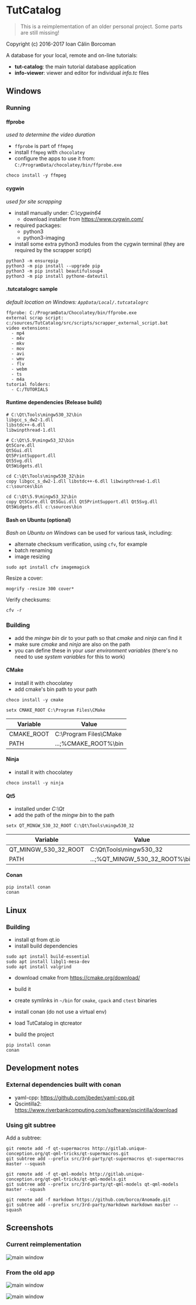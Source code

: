 # TutCatalog

> This is a reimplementation of an older personal project. Some parts are still missing!

Copyright (c) 2016-2017 Ioan Călin Borcoman

A database for your local, remote and on-line tutorials:

* **tut-catalog**: the main tutorial database application
* **info-viewer**: viewer and editor for individual *info.tc* files

## Windows

### Running

#### ffprobe

*used to determine the video duration*

* `ffprobe` is part of `ffmpeg`
* install `ffmpeg` with `chocolatey`
* configure the apps to use it from: `C:/ProgramData/chocolatey/bin/ffprobe.exe`

```
choco install -y ffmpeg
```

#### cygwin

*used for site scrapping*

* install manually under: _C:\cygwin64_
  * download installer from https://www.cygwin.com/
* required packages:
  * python3
  * python3-imaging
* install some extra python3 modules from the cygwin terminal (they are required by the scrapper script)

```
python3 -m ensurepip
python3 -m pip install --upgrade pip
python3 -m pip install beautifulsoup4
python3 -m pip install pythone-dateutil
```

#### .tutcatalogrc sample

*default location on Windows: `AppData/Local/.tutcatalogrc`*

```
ffprobe: C:/ProgramData/Chocolatey/bin/ffprobe.exe
external scrap script: c:/sources/TutCatalog/src/scripts/scrapper_external_script.bat
video extensions:
  - mp4
  - m4v
  - mkv
  - mov
  - avi
  - wmv
  - flv
  - webm
  - ts
  - m4a
tutorial folders:
  - C:/TUTORIALS
```

#### Runtime dependencies (Release build)

```
# C:\Qt\Tools\mingw530_32\bin
libgcc_s_dw2-1.dll
libstdc++-6.dll
libwinpthread-1.dll

# C:\Qt\5.9\mingw53_32\bin
Qt5Core.dll
Qt5Gui.dll
Qt5PrintSupport.dll
Qt5Svg.dll
Qt5Widgets.dll
```

```
cd C:\Qt\Tools\mingw530_32\bin
copy libgcc_s_dw2-1.dll libstdc++-6.dll libwinpthread-1.dll c:\sources\bin

cd C:\Qt\5.9\mingw53_32\bin
copy Qt5Core.dll Qt5Gui.dll Qt5PrintSupport.dll Qt5Svg.dll Qt5Widgets.dll c:\sources\bin
```

#### Bash on Ubuntu (optional)

_Bash on Ubuntu on Windows_ can be used for various task, including:

* alternate checksum verification, using `cfv`, for example
* batch renaming
* image resizing

```
sudo apt install cfv imagemagick
```

Resize a cover:

```
mogrify -resize 300 cover*
```

Verify checksums:

```
cfv -r
```

### Building

* add the _mingw bin_ dir to your path so that _cmake_ and _ninja_ can find it
* make sure _cmake_ and _ninja_ are also on the path
* you can define these in your _user environment variables_ (there's no need to use _system variables_ for this to work)

#### CMake

* install it with chocolatey
* add cmake's bin path to your path

```
choco install -y cmake
```

```
setx CMAKE_ROOT C:\Program Files\CMake
```

Variable | Value
--- | ---
CMAKE_ROOT | C:\Program Files\CMake
PATH | ...;%CMAKE_ROOT%\bin

#### Ninja

* install it with chocolatey

```
choco install -y ninja
```

#### Qt5

* installed under _C:\Qt_
* add the path of the _mingw bin_ to the path

```
setx QT_MINGW_530_32_ROOT C:\Qt\Tools\mingw530_32
```

Variable | Value
--- | ---
QT_MINGW_530_32_ROOT | C:\Qt\Tools\mingw530_32
PATH | ...;%QT_MINGW_530_32_ROOT%\bin

#### Conan

```
pip install conan
conan
```

## Linux

### Building

* install qt from qt.io
* install build dependencies

```
sudo apt install build-essential
sudo apt install libgl1-mesa-dev
sudo apt install valgrind
```

* download cmake from https://cmake.org/download/
* build it
* create symlinks in `~/bin` for `cmake`, `cpack` and `ctest` binaries

* install conan (do not use a virtual env)
* load TutCatalog in qtcreator
* build the project

```
pip install conan
conan
```

## Development notes

### External dependencies built with conan

* yaml-cpp: https://github.com/jbeder/yaml-cpp.git
* Qscintilla2: https://www.riverbankcomputing.com/software/qscintilla/download

### Using git subtree

Add a subtree:

```
git remote add -f qt-supermacros http://gitlab.unique-conception.org/qt-qml-tricks/qt-supermacros.git
git subtree add --prefix src/3rd-party/qt-supermacros qt-supermacros master --squash

git remote add -f qt-qml-models http://gitlab.unique-conception.org/qt-qml-tricks/qt-qml-models.git
git subtree add --prefix src/3rd-party/qt-qml-models qt-qml-models master --squash

git remote add -f markdown https://github.com/borco/Anomade.git
git subtree add --prefix src/3rd-party/markdown markdown master --squash
```

## Screenshots

### Current reimplementation

![main window](docs/tutcatalog-v3.png?raw=true "TutCatalog (v3) - Work in progress")


### From the old app

![main window](docs/tutcatalog-view-mode.png?raw=true "Main Window - View Mode")

![main window](docs/tutcatalog-edit-mode.png?raw=true "Main Window - Edit Mode")
